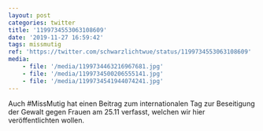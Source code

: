 ```yaml
---
layout: post
categories: twitter
title: '1199734553063108609'
date: '2019-11-27 16:59:42'
tags: missmutig
ref: 'https://twitter.com/schwarzlichtwue/status/1199734553063108609'
media:
    - file: '/media/1199734463216967681.jpg'
    - file: '/media/1199734500206555141.jpg'
    - file: '/media/1199734541944074241.jpg'
---
```

Auch #MissMutig hat einen Beitrag zum internationalen Tag zur Beseitigung der Gewalt gegen Frauen am 25.11 verfasst, welchen wir hier veröffentlichten wollen.  
